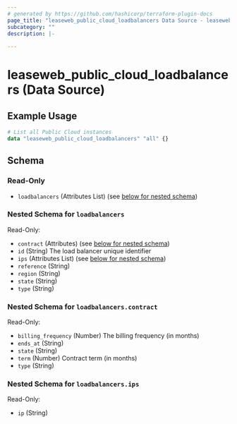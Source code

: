 ```yaml
---
# generated by https://github.com/hashicorp/terraform-plugin-docs
page_title: "leaseweb_public_cloud_loadbalancers Data Source - leaseweb"
subcategory: ""
description: |-
  
---
```


# leaseweb_public_cloud_loadbalancers (Data Source)



## Example Usage

```terraform
# List all Public Cloud instances
data "leaseweb_public_cloud_loadbalancers" "all" {}
```

<!-- schema generated by tfplugindocs -->
## Schema

### Read-Only

- `loadbalancers` (Attributes List) (see [below for nested schema](#nestedatt--loadbalancers))

<a id="nestedatt--loadbalancers"></a>
### Nested Schema for `loadbalancers`

Read-Only:

- `contract` (Attributes) (see [below for nested schema](#nestedatt--loadbalancers--contract))
- `id` (String) The load balancer unique identifier
- `ips` (Attributes List) (see [below for nested schema](#nestedatt--loadbalancers--ips))
- `reference` (String)
- `region` (String)
- `state` (String)
- `type` (String)

<a id="nestedatt--loadbalancers--contract"></a>
### Nested Schema for `loadbalancers.contract`

Read-Only:

- `billing_frequency` (Number) The billing frequency (in months)
- `ends_at` (String)
- `state` (String)
- `term` (Number) Contract term (in months)
- `type` (String)


<a id="nestedatt--loadbalancers--ips"></a>
### Nested Schema for `loadbalancers.ips`

Read-Only:

- `ip` (String)
